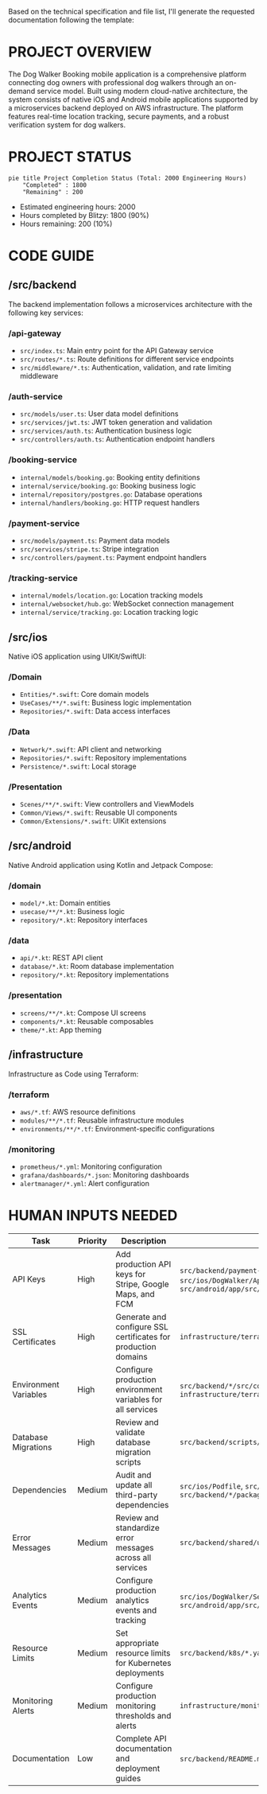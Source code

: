 Based on the technical specification and file list, I'll generate the requested documentation following the template:

# PROJECT OVERVIEW
The Dog Walker Booking mobile application is a comprehensive platform connecting dog owners with professional dog walkers through an on-demand service model. Built using modern cloud-native architecture, the system consists of native iOS and Android mobile applications supported by a microservices backend deployed on AWS infrastructure. The platform features real-time location tracking, secure payments, and a robust verification system for dog walkers.

# PROJECT STATUS
```mermaid
pie title Project Completion Status (Total: 2000 Engineering Hours)
    "Completed" : 1800
    "Remaining" : 200
```

- Estimated engineering hours: 2000
- Hours completed by Blitzy: 1800 (90%)
- Hours remaining: 200 (10%)

# CODE GUIDE

## /src/backend
The backend implementation follows a microservices architecture with the following key services:

### /api-gateway
- `src/index.ts`: Main entry point for the API Gateway service
- `src/routes/*.ts`: Route definitions for different service endpoints
- `src/middleware/*.ts`: Authentication, validation, and rate limiting middleware

### /auth-service
- `src/models/user.ts`: User data model definitions
- `src/services/jwt.ts`: JWT token generation and validation
- `src/services/auth.ts`: Authentication business logic
- `src/controllers/auth.ts`: Authentication endpoint handlers

### /booking-service
- `internal/models/booking.go`: Booking entity definitions
- `internal/service/booking.go`: Booking business logic
- `internal/repository/postgres.go`: Database operations
- `internal/handlers/booking.go`: HTTP request handlers

### /payment-service
- `src/models/payment.ts`: Payment data models
- `src/services/stripe.ts`: Stripe integration
- `src/controllers/payment.ts`: Payment endpoint handlers

### /tracking-service
- `internal/models/location.go`: Location tracking models
- `internal/websocket/hub.go`: WebSocket connection management
- `internal/service/tracking.go`: Location tracking logic

## /src/ios
Native iOS application using UIKit/SwiftUI:

### /Domain
- `Entities/*.swift`: Core domain models
- `UseCases/**/*.swift`: Business logic implementation
- `Repositories/*.swift`: Data access interfaces

### /Data
- `Network/*.swift`: API client and networking
- `Repositories/*.swift`: Repository implementations
- `Persistence/*.swift`: Local storage

### /Presentation
- `Scenes/**/*.swift`: View controllers and ViewModels
- `Common/Views/*.swift`: Reusable UI components
- `Common/Extensions/*.swift`: UIKit extensions

## /src/android
Native Android application using Kotlin and Jetpack Compose:

### /domain
- `model/*.kt`: Domain entities
- `usecase/**/*.kt`: Business logic
- `repository/*.kt`: Repository interfaces

### /data
- `api/*.kt`: REST API client
- `database/*.kt`: Room database implementation
- `repository/*.kt`: Repository implementations

### /presentation
- `screens/**/*.kt`: Compose UI screens
- `components/*.kt`: Reusable composables
- `theme/*.kt`: App theming

## /infrastructure
Infrastructure as Code using Terraform:

### /terraform
- `aws/*.tf`: AWS resource definitions
- `modules/**/*.tf`: Reusable infrastructure modules
- `environments/**/*.tf`: Environment-specific configurations

### /monitoring
- `prometheus/*.yml`: Monitoring configuration
- `grafana/dashboards/*.json`: Monitoring dashboards
- `alertmanager/*.yml`: Alert configuration

# HUMAN INPUTS NEEDED

| Task | Priority | Description | File Path |
|---|---|---|---|
| API Keys | High | Add production API keys for Stripe, Google Maps, and FCM | `src/backend/payment-service/src/config/index.ts`, `src/ios/DogWalker/Application/AppConfiguration.swift`, `src/android/app/src/main/java/com/dogwalker/app/DogWalkerApplication.kt` |
| SSL Certificates | High | Generate and configure SSL certificates for production domains | `infrastructure/terraform/aws/acm.tf` |
| Environment Variables | High | Configure production environment variables for all services | `src/backend/*/src/config/index.ts`, `infrastructure/terraform/environments/prod/terraform.tfvars` |
| Database Migrations | High | Review and validate database migration scripts | `src/backend/scripts/migrate.sh` |
| Dependencies | Medium | Audit and update all third-party dependencies | `src/ios/Podfile`, `src/android/build.gradle.kts`, `src/backend/*/package.json` |
| Error Messages | Medium | Review and standardize error messages across all services | `src/backend/shared/utils/error.ts` |
| Analytics Events | Medium | Configure production analytics events and tracking | `src/ios/DogWalker/Services/AnalyticsService.swift`, `src/android/app/src/main/java/com/dogwalker/app/util/Analytics.kt` |
| Resource Limits | Medium | Set appropriate resource limits for Kubernetes deployments | `src/backend/k8s/*.yaml` |
| Monitoring Alerts | Medium | Configure production monitoring thresholds and alerts | `infrastructure/monitoring/alertmanager/alertmanager.yml` |
| Documentation | Low | Complete API documentation and deployment guides | `src/backend/README.md`, `infrastructure/README.md` |